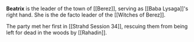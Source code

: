 **Beatrix** is the leader of the town of [[Berez]], serving as [[Baba Lysaga]]'s right hand. She is the de facto leader of the [[Witches of Berez]].

The party met her first in [[Strahd Session 34]], rescuing them from being left for dead in the woods by [[Rahadin]].